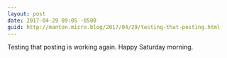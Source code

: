 ```yaml
---
layout: post
date: 2017-04-29 09:05 -0500
guid: http://manton.micro.blog/2017/04/29/testing-that-posting.html
---
```

Testing that posting is working again. Happy Saturday morning.
